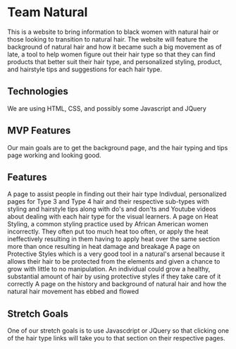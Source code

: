 # Team Natural
This is a website to bring information to black women with natural hair or those looking to transition to natural hair. The website will feature the background of natural hair and how it became such a big movement as of late, a tool to help women figure out their hair type so that they can find products that better suit their hair type, and personalized styling, product, and hairstyle tips and suggestions for each hair type.

## Technologies
We are using HTML, CSS, and possibly some Javascript and JQuery

## MVP Features
Our main goals are to get the background page, and the hair typing and tips page working and looking good.

## Features
A page to assist people in finding out their hair type
Indivdual, personalized pages for Type 3 and Type 4 hair and their respective sub-types with styling and hairstyle tips along with do's and don'ts and Youtube videos about dealing with each hair type for the visual learners.
A page on Heat Styling, a common styling practice used by African American women incorrectly. They often put too much heat too often, or apply the heat ineffectively resulting in them having to apply heat over the same section more than once resulting in heat damage and breakage
A page on Protective Styles which is a very good tool in a natural's arsenal because it allows their hair to be protected from the elements and given a chance to grow with little to no manipulation. An individual could grow a healthy, substantial amount of hair by using protective styles if they take care of it correctly
A page on the history and background of natural hair and how the natural hair movement has ebbed and flowed

## Stretch Goals
One of our stretch goals is to use Javascdript or JQuery so that clicking one of the hair type links will take you to that section on their respective pages. 
